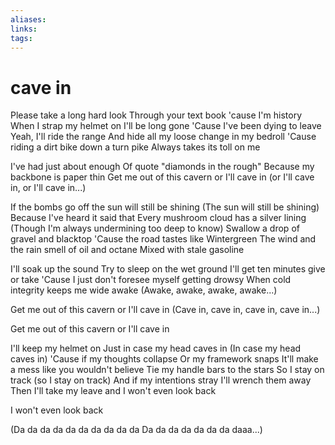 ```yaml
---
aliases: 
links: 
tags: 
---
```

# cave in

Please take a long hard look
Through your text book 'cause I'm history
When I strap my helmet on I'll be long gone
'Cause I've been dying to leave
Yeah, I'll ride the range
And hide all my loose change in my bedroll
'Cause riding a dirt bike down a turn pike
Always takes its toll on me

I've had just about enough
Of quote "diamonds in the rough"
Because my backbone is paper thin
Get me out of this cavern or I'll cave in
(or I'll cave in, or I'll cave in...)

If the bombs go off the sun will still be shining
(The sun will still be shining)
Because I've heard it said that
Every mushroom cloud has a silver lining
(Though I'm always undermining too deep to know)
Swallow a drop of gravel and blacktop
'Cause the road tastes like Wintergreen
The wind and the rain smell of oil and octane
Mixed with stale gasoline

I'll soak up the sound
Try to sleep on the wet ground
I'll get ten minutes give or take
'Cause I just don't foresee myself getting drowsy
When cold integrity keeps me wide awake
(Awake, awake, awake, awake...)

Get me out of this cavern or I'll cave in
(Cave in, cave in, cave in, cave in...)

Get me out of this cavern or I'll cave in

I'll keep my helmet on
Just in case my head caves in
(In case my head caves in)
'Cause if my thoughts collapse
Or my framework snaps
It'll make a mess like you wouldn't believe
Tie my handle bars to the stars
So I stay on track (so I stay on track)
And if my intentions stray I'll wrench them away
Then I'll take my leave and I won't even look back

I won't even look back

(Da da da da da da da da da da
Da da da da da da da daaa...)
